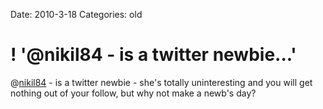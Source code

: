 Date: 2010-3-18
Categories: old

# ! '@nikil84 - is a twitter newbie...'

@<a href="http://twitter.com/nikil84" class="aktt_username">nikil84</a> - is a twitter newbie - she's totally uninteresting and you will get nothing out of your follow, but why not make a newb's day?

